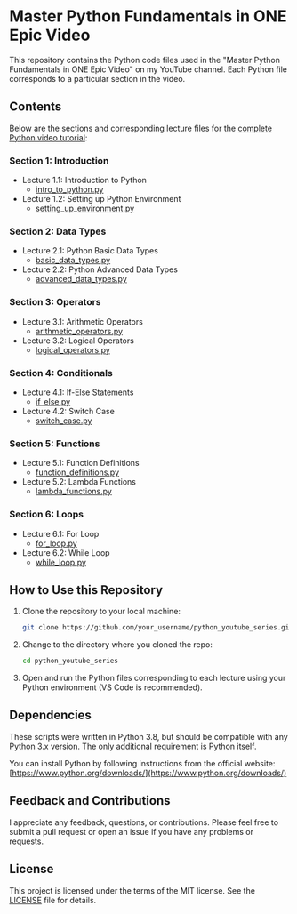# Master Python Fundamentals in ONE Epic Video 

This repository contains the Python code files used in the "Master Python Fundamentals in ONE Epic Video" on my YouTube channel. Each Python file corresponds to a particular section in the video.

## Contents

Below are the sections and corresponding lecture files for the [complete Python video tutorial](https://youtu.be/yCBRIXUXqFk):

### Section 1: Introduction
- Lecture 1.1: Introduction to Python
  - [intro_to_python.py](link_to_file1)
- Lecture 1.2: Setting up Python Environment
  - [setting_up_environment.py](link_to_file2)

### Section 2: Data Types
- Lecture 2.1: Python Basic Data Types
  - [basic_data_types.py](link_to_file3)
- Lecture 2.2: Python Advanced Data Types
  - [advanced_data_types.py](link_to_file4)

### Section 3: Operators
- Lecture 3.1: Arithmetic Operators
  - [arithmetic_operators.py](link_to_file5)
- Lecture 3.2: Logical Operators
  - [logical_operators.py](link_to_file6)

### Section 4: Conditionals
- Lecture 4.1: If-Else Statements
  - [if_else.py](link_to_file7)
- Lecture 4.2: Switch Case
  - [switch_case.py](link_to_file8)

### Section 5: Functions
- Lecture 5.1: Function Definitions
  - [function_definitions.py](link_to_file9)
- Lecture 5.2: Lambda Functions
  - [lambda_functions.py](link_to_file10)

### Section 6: Loops
- Lecture 6.1: For Loop
  - [for_loop.py](link_to_file11)
- Lecture 6.2: While Loop
  - [while_loop.py](link_to_file12)

## How to Use this Repository

1. Clone the repository to your local machine:

    ```bash
    git clone https://github.com/your_username/python_youtube_series.git
    ```

2. Change to the directory where you cloned the repo:

    ```bash
    cd python_youtube_series
    ```

3. Open and run the Python files corresponding to each lecture using your Python environment (VS Code is recommended).

## Dependencies

These scripts were written in Python 3.8, but should be compatible with any Python 3.x version. The only additional requirement is Python itself.

You can install Python by following instructions from the official website: [https://www.python.org/downloads/](https://www.python.org/downloads/)

## Feedback and Contributions

I appreciate any feedback, questions, or contributions. Please feel free to submit a pull request or open an issue if you have any problems or requests.

## License

This project is licensed under the terms of the MIT license. See the [LICENSE](LICENSE) file for details.
